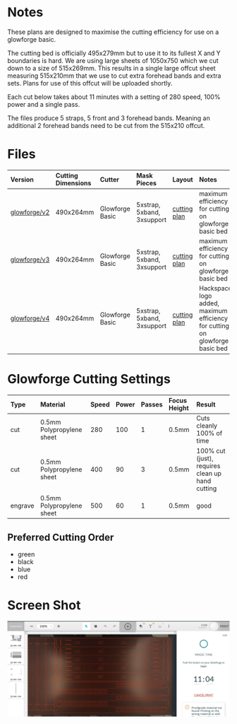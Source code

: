 # Notes

These plans are designed to maximise the cutting efficiency for use on a glowforge basic.

The cutting bed is officially 495x279mm but to use it to its fullest X and Y boundaries is hard.  We are using large sheets of 1050x750 which we cut down to a size of 515x269mm.  This results in a single large offcut sheet measuring 515x210mm that we use to cut extra forehead bands and extra sets.  Plans for use of this offcut will be uploaded shortly.

Each cut below takes about 11 minutes with a setting of 280 speed, 100% power and a single pass.

The files produce 5 straps, 5 front and 3 forehead bands.  Meaning an additional 2 forehead bands need to be cut from the 515x210 offcut.

# Files
| Version | Cutting Dimensions | Cutter | Mask Pieces | Layout | Notes |
| :-- | :-- | :-- | :-- | :-- | :-- |
| [glowforge/v2](490x264_Covid_19_Facemask_-_V0.5.1_EEH_Glowforge_basic_size_v2.svg) | 490x264mm | Glowforge Basic | 5xstrap, 5xband, 3xsupport | [cutting plan](../images/490x264_Covid_19_Facemask_-_V0.5.1_EEH_Glowforge_basic_size_v2_cutting_plan.png) | maximum efficiency for cutting on glowforge basic bed |
| [glowforge/v3](490x264_Covid_19_Facemask_-_V0.5.1_EEH_Glowforge_basic_size_v3.svg) | 490x264mm | Glowforge Basic | 5xstrap, 5xband, 3xsupport | [cutting plan](../images/490x264_Covid_19_Facemask_-_V0.5.1_EEH_Glowforge_basic_size_v3_cutting_plan.png) | maximum efficiency for cutting on glowforge basic bed |
| [glowforge/v4](490x264_Covid_19_Facemask_-_V0.5.1_EEH_Glowforge_basic_size_v4.svg) | 490x264mm | Glowforge Basic | 5xstrap, 5xband, 3xsupport | [cutting plan](../images/490x264_Covid_19_Facemask_-_V0.5.1_EEH_Glowforge_basic_size_v4_cutting_plan.png) | Hackspace logo added, maximum efficiency for cutting on glowforge basic bed |

# Glowforge Cutting Settings
| Type | Material | Speed | Power | Passes | Focus Height | Result |
| :-- | :-- | :-- | :-- | :-- | :-- | :-- |
| cut | 0.5mm Polypropylene sheet | 280 | 100 | 1 | 0.5mm | Cuts cleanly 100% of time |
| cut | 0.5mm Polypropylene sheet | 400 | 90 | 3 | 0.5mm | 100% cut (just), requires clean up hand cutting |
| engrave | 0.5mm Polypropylene sheet | 500 | 60 | 1 | 0.5mm | good |

## Preferred Cutting Order
- green
- black
- blue
- red

# Screen Shot
![Glowforge cutting screenshot](glowforge_cutting_screenshot.png)
